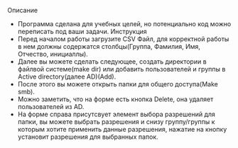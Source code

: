 Описание
* Программа сделана для учебных целей, но потенциально код можно переписать под ваши задачи.
Инструкция
* Перед началом работы загрузите CSV Файл, для корректной работы в нем должны содержатся столбцы(Группа, Фамилия, Имя, Отчество, инициаллы).
* Далее вы можете сделать следующее, создать директории в файлвой системе(make dir) или добавить пользователей и группы в Active directory(далее AD)(Add).
* После этого вы можете открыть папки для общего доступа(Make smb).
* Можно заметить, что на форме есть кнопка Delete, она удаляет пользователей из AD.
* На форме справа присутсвует элемент выбора разрешений для папки, вы можете выбрать разрешения и снизу группу/группы к которым хотите применить данные разрешения, нажатие на кнопку установит разрешения для выбранных папок.
